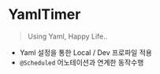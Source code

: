 # YamlTimer

> Using Yaml, Happy Life..

* Yaml 설정을 통한 Local / Dev 프로파일 적용
* ```@Scheduled``` 어노테이션과 연계한 동작수행
